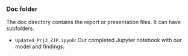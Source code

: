 ### Doc folder

The doc directory contains the report or presentation files. It can have subfolders.  
+ ``Updated_Prj3_ZIP.ipynb``: Our completed Jupyter notebook with our model and findings. 
